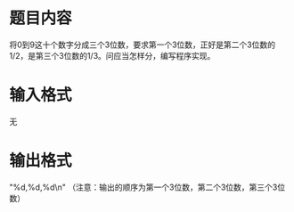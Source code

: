 # 题目内容

将0到9这十个数字分成三个3位数，要求第一个3位数，正好是第二个3位数的1/2，是第三个3位数的1/3。问应当怎样分，编写程序实现。

# 输入格式

无

# 输出格式

"%d,%d,%d\n" （注意：输出的顺序为第一个3位数，第二个3位数，第三个3位数）